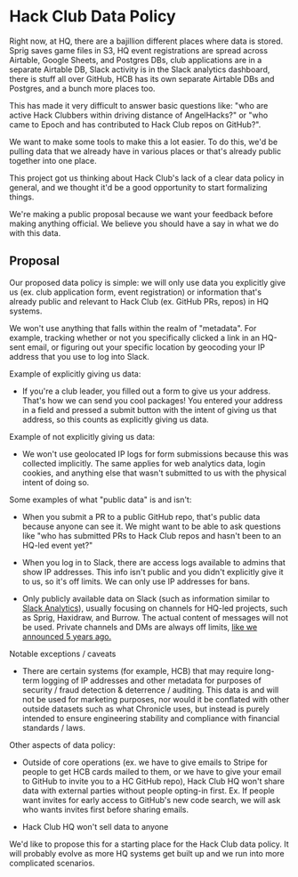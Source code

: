 Hack Club Data Policy
=====================

Right now, at HQ, there are a bajillion different places where data is stored. Sprig saves game files in S3, HQ event registrations are spread across Airtable, Google Sheets, and Postgres DBs, club applications are in a separate Airtable DB, Slack activity is in the Slack analytics dashboard, there is stuff all over GitHub, HCB has its own separate Airtable DBs and Postgres, and a bunch more places too.

This has made it very difficult to answer basic questions like: "who are active Hack Clubbers within driving distance of AngelHacks?" or "who came to Epoch and has contributed to Hack Club repos on GitHub?".

We want to make some tools to make this a lot easier. To do this, we'd be pulling data that we already have in various places or that's already public together into one place.

This project got us thinking about Hack Club's lack of a clear data policy in general, and we thought it'd be a good opportunity to start formalizing things.

We're making a public proposal because we want your feedback before making anything official. We believe you should have a say in what we do with this data.

Proposal
--------

Our proposed data policy is simple: we will only use data you explicitly give us (ex. club application form, event registration) or information that's already public and relevant to Hack Club (ex. GitHub PRs, repos) in HQ systems.

We won't use anything that falls within the realm of "metadata". For example, tracking whether or not you specifically clicked a link in an HQ-sent email, or figuring out your specific location by geocoding your IP address that you use to log into Slack.

Example of explicitly giving us data:

-   If you're a club leader, you filled out a form to give us your address. That's how we can send you cool packages! You entered your address in a field and pressed a submit button with the intent of giving us that address, so this counts as explicitly giving us data.

Example of not explicitly giving us data:

-   We won't use geolocated IP logs for form submissions because this was collected implicitly. The same applies for web analytics data, login cookies, and anything else that wasn't submitted to us with the physical intent of doing so.

Some examples of what "public data" is and isn't:

-   When you submit a PR to a public GitHub repo, that's public data because anyone can see it. We might want to be able to ask questions like "who has submitted PRs to Hack Club repos and hasn't been to an HQ-led event yet?"

-   When you log in to Slack, there are access logs available to admins that show IP addresses. This info isn't public and you didn't explicitly give it to us, so it's off limits. We can only use IP addresses for bans.

-   Only publicly available data on Slack (such as information similar to [Slack Analytics](https://hackclub.slack.com/stats)), usually focusing on channels for HQ-led projects, such as Sprig, Haxidraw, and Burrow. The actual content of messages will not be used. Private channels and DMs are always off limits, [like we announced 5 years ago.](https://hackclub.slack.com/archives/C0266FRGT/p1521835388000021)

Notable exceptions / caveats

-   There are certain systems (for example, HCB) that may require long-term logging of IP addresses and other metadata for purposes of security / fraud detection & deterrence / auditing.  This data is and will not be used for marketing purposes, nor would it be conflated with other outside datasets such as what Chronicle uses, but instead is purely intended to ensure engineering stability and compliance with financial standards / laws.

Other aspects of data policy:

-   Outside of core operations (ex. we have to give emails to Stripe for people to get HCB cards mailed to them, or we have to give your email to GitHub to invite you to a HC GitHub repo), Hack Club HQ won't share data with external parties without people opting-in first. Ex. If people want invites for early access to GitHub's new code search, we will ask who wants invites first before sharing emails.

-   Hack Club HQ won't sell data to anyone

We'd like to propose this for a starting place for the Hack Club data policy. It will probably evolve as more HQ systems get built up and we run into more complicated scenarios.
